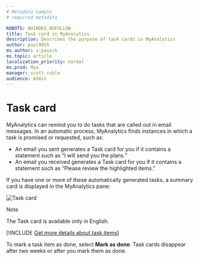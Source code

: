 ```yaml
---
# Metadata Sample
# required metadata

ROBOTS: NOINDEX,NOFOLLOW
title: Task card in MyAnalytics
description: Describes the purpose of task cards in MyAnalytics  
author: paul9955
ms.author: v-pausch
ms.topic: article
localization_priority: normal 
ms.prod: Mya
manager: scott.ruble
audience: Admin
---
```


# Task card

MyAnalytics can remind you to do tasks that are called out in email messages. In an automatic process, MyAnalytics finds instances in which a task is promised or requested, such as:  

* An email you sent generates a Task card for you if it contains a statement such as “I will send you the plans.”
* An email you received generates a Task card for you if it contains a statement such as “Please review the highlighted items.”  

If you have one or more of these automatically generated tasks, a summary card is displayed in the MyAnalytics pane:  

![Task card](../../../Images/mya/use/To-do-page-1.PNG)

> [!Note]
> The Task card is available only in English.


[!INCLUDE [Get more details about task items](../../Includes/to-get-more-details.md)]

To mark a task item as done, select **Mark as done**. Task cards disappear after two weeks or after you mark them as done.  
